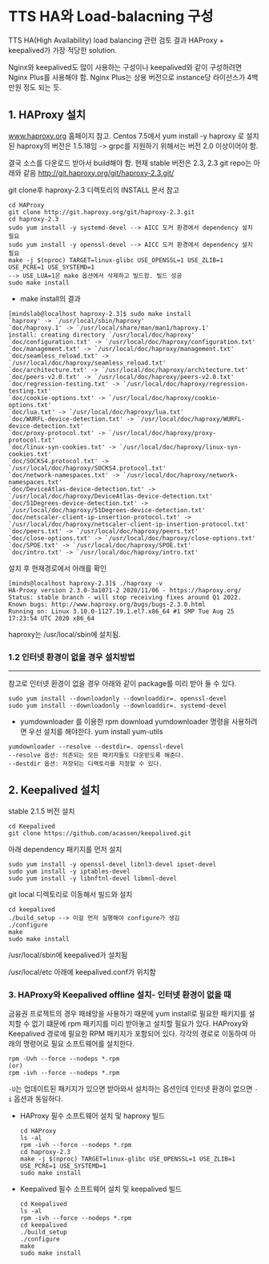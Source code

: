 # TTS HA와 Load-balacning 구성
TTS HA(High Availability) load balancing 관련 검토 결과 HAProxy + keepalived가 가장 적당한 solution. 

Nginx와 keepalived도 많이 사용하는 구성이나 keepalived와 같이 구성하려면 Nginx Plus를 사용해야 함. Nginx Plus는 상용 버전으로 instance당 라이선스가 4백만원 정도 되는 듯.

## 1. HAProxy 설치
www.haproxy.org 홈페이지 참고.
Centos 7.5에서 yum install -y haproxy 로 설치된 haproxy의 버전은 1.5.18임 -> grpc를 지원하기 위해서는 버전 2.0 이상이어야 함.

결국 소스를 다운로드 받아서 build해야 함. 현재 stable 버전은 2.3, 2.3 git repo는 아래와 같음
http://git.haproxy.org/git/haproxy-2.3.git/

git clone후 haproxy-2.3 디렉토리의 INSTALL 문서 참고

```
cd HAProxy
git clone http://git.haproxy.org/git/haproxy-2.3.git
cd haproxy-2.3 
sudo yum install -y systemd-devel --> AICC 도커 환경에서 dependency 설치 필요
sudo yum install -y openssl-devel --> AICC 도커 환경에서 dependency 설치 필요
make -j $(nproc) TARGET=linux-glibc USE_OPENSSL=1 USE_ZLIB=1 USE_PCRE=1 USE_SYSTEMD=1
--> USE_LUA=1은 make 옵션에서 삭제하고 빌드함. 빌드 성공
sudo make install
```
+ make install의 결과
```
[mindslab@localhost haproxy-2.3]$ sudo make install
`haproxy' -> `/usr/local/sbin/haproxy'
`doc/haproxy.1' -> `/usr/local/share/man/man1/haproxy.1'
install: creating directory `/usr/local/doc/haproxy'
`doc/configuration.txt' -> `/usr/local/doc/haproxy/configuration.txt'
`doc/management.txt' -> `/usr/local/doc/haproxy/management.txt'
`doc/seamless_reload.txt' -> `/usr/local/doc/haproxy/seamless_reload.txt'
`doc/architecture.txt' -> `/usr/local/doc/haproxy/architecture.txt'
`doc/peers-v2.0.txt' -> `/usr/local/doc/haproxy/peers-v2.0.txt'
`doc/regression-testing.txt' -> `/usr/local/doc/haproxy/regression-testing.txt'
`doc/cookie-options.txt' -> `/usr/local/doc/haproxy/cookie-options.txt'
`doc/lua.txt' -> `/usr/local/doc/haproxy/lua.txt'
`doc/WURFL-device-detection.txt' -> `/usr/local/doc/haproxy/WURFL-device-detection.txt'
`doc/proxy-protocol.txt' -> `/usr/local/doc/haproxy/proxy-protocol.txt'
`doc/linux-syn-cookies.txt' -> `/usr/local/doc/haproxy/linux-syn-cookies.txt'
`doc/SOCKS4.protocol.txt' -> `/usr/local/doc/haproxy/SOCKS4.protocol.txt'
`doc/network-namespaces.txt' -> `/usr/local/doc/haproxy/network-namespaces.txt'
`doc/DeviceAtlas-device-detection.txt' -> `/usr/local/doc/haproxy/DeviceAtlas-device-detection.txt'
`doc/51Degrees-device-detection.txt' -> `/usr/local/doc/haproxy/51Degrees-device-detection.txt'
`doc/netscaler-client-ip-insertion-protocol.txt' -> `/usr/local/doc/haproxy/netscaler-client-ip-insertion-protocol.txt'
`doc/peers.txt' -> `/usr/local/doc/haproxy/peers.txt'
`doc/close-options.txt' -> `/usr/local/doc/haproxy/close-options.txt'
`doc/SPOE.txt' -> `/usr/local/doc/haproxy/SPOE.txt'
`doc/intro.txt' -> `/usr/local/doc/haproxy/intro.txt'
```

설치 후 현재경로에서 아래를 확인

```
[minds@localhost haproxy-2.3]$ ./haproxy -v
HA-Proxy version 2.3.0-3a1071-2 2020/11/06 - https://haproxy.org/
Status: stable branch - will stop receiving fixes around Q1 2022.
Known bugs: http://www.haproxy.org/bugs/bugs-2.3.0.html
Running on: Linux 3.10.0-1127.19.1.el7.x86_64 #1 SMP Tue Aug 25 17:23:54 UTC 2020 x86_64
```
haproxy는 /usr/local/sbin에 설치됨.

### 1.2 인터넷 환경이 없을 경우 설치방법
---
참고로 인터넷 환경이 없을 경우 아래와 같이 package를 미리 받아 둘 수 있다. 
```
sudo yum install --downloadonly --downloaddir=. openssl-devel
sudo yum install --downloadonly --downloaddir=. systemd-devel
```
+ yumdownloader 를 이용한 rpm download
yumdownloader 명령을 사용하려면 우선 설치를 해야한다. 
yum install yum-utils 
```
yumdownloader --resolve --destdir=. openssl-devel 
--resolve 옵션: 의존되는 모든 패키지들도 다운받도록 해준다.
--destdir 옵션: 저장되는 디렉토리를 지정할 수 있다. 
```

## 2. Keepalived 설치
stable 2.1.5 버전 설치

```
cd Keepalived
git clone https://github.com/acassen/keepalived.git
```

아래 dependency 패키지를 먼저 설치
```
sudo yum install -y openssl-devel libnl3-devel ipset-devel
sudo yum install -y iptables-devel
sudo yum install -y libnftnl-devel libmnl-devel
```

git local 디렉토리로 이동해서 빌드와 설치

```
cd keepalived
./build_setup --> 이걸 먼저 실행해야 configure가 생김
./configure
make
sudo make install
```

/usr/local/sbin에 keepalived가 설치됨

/usr/local/etc 아래에 keepalived.conf가 위치함


### 3. HAProxy와 Keepalived offline 설치- 인터넷 환경이 없을 때
금융권 프로젝트의 경우 패쇄망을 사용하기 때문에 yum install로 필요한 패키지를 설치할 수 없기 떄문에 rpm 패키지를 미리 받아놓고 설치할 필요가 있다.
HAProxy와 Keepalived 경로에 필요한 RPM 패키지가 포함되어 있다. 각각의 경로로 이동하여 아래의 명령어로 필요 소프트웨어를 설치한다.
```
rpm -Uvh --force --nodeps *.rpm
(or)
rpm -ivh --force --nodeps *.rpm
```
`-U`는 업데이트된 패키지가 있으면 받아와서 설치하는 옵션인데 인터넷 환경이 없으면 `-i` 옵션과 동일하다.
+ HAProxy 필수 소프트웨어 설치 및 haproxy 빌드
	```
	cd HAProxy
	ls -al
	rpm -ivh --force --nodeps *.rpm
	cd haproxy-2.3
	make -j $(nproc) TARGET=linux-glibc USE_OPENSSL=1 USE_ZLIB=1 USE_PCRE=1 USE_SYSTEMD=1
	sudo make install
	```
+ Keepalived 필수 소프트웨어 설치 및 keepalived 빌드
	```
	cd Keepalived
	ls -al
	rpm -ivh --force --nodeps *.rpm
	cd keepalived
	./build_setup 
	./configure
	make
	sudo make install
	```


